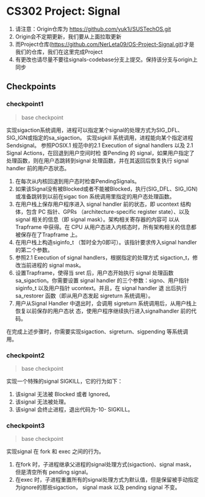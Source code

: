 # CS302 Project: Signal

1. 请注意：Origin仓库为 https://github.com/yuk1i/SUSTechOS.git 
2. Origin会不定期更新，我们要从上面拉取更新
3. 而Project仓库(https://github.com/NerLeta09/OS-Project-Signal.git)才是我们的仓库，我们在这里完成Project
4. 有更改也请尽量不要往signals-codebase分支上提交。保持该分支与origin上同步

## Checkpoints 

### checkpoint1
> base checkpoint

实现sigaction系统调用，进程可以指定某个signal的处理方式为SIG_DFL、SIG_IGN或指定的sa_sigaction。
实现sigkill 系统调用，进程能向某个指定进程Sendsignal。
参照POSIX.1 规范中的2.1 Execution of signal handlers 以及 2.1 Signal Actions，在回退到用户空间时检
查Pending 的 signal，如果用户指定了处理函数，则在用户态跳转到signal 处理函数，并在其返回后恢复执行
signal handler 前的用户态状态。
1. 在每次从内核回退到用户态时检查PendingSignals。
2. 如果该Signal没有被Blocked或者不能被Blocked，执行(SIG_DFL、SIG_IGN) 或准备跳转到以前在sigac
tion 系统调用里指定的用户态处理函数。
3. 在用户栈上保存用户程序进入 signal handler 前的状态，即 ucontext 结构体，包含 PC 指针、GPRs
（architecture-specific register state）、以及 signal 相关的信息（即 signal mask）。架构相关寄存器的内容可
以从Trapframe 中获得。在 CPU 从用户态进入内核态时，所有架构相关的信息都被保存在了Trapframe
上。
4. 在用户栈上构造siginfo_t （暂时全为0即可）。该指针要求传入signal handler 的第二个参数。
5. 参照2.1 Execution of signal handlers，根据指定的处理方式 sigaction_t，修改当前进程的 signal mask。
6. 设置Trapframe，使得当 sret 后，用户态开始执行 signal 处理函数 sa_sigaction。你需要设置 signal
 handler 的三个参数：signo、用户指针 siginfo_t 以及用户指针 ucontext。并且，在 signal handler 退
出后执行sa_restorer 函数（即从用户态发起 sigreturn 系统调用）。
7. 用户从Signal Handler 中退出时，会调用 sigreturn 系统调用后，从用户栈上恢复以前保存的用户态状
态，使用户程序继续执行进入signalhandler 前的代码。

在完成上述步骤时，你需要实现sigaction、sigreturn、sigpending 等系统调用。
### checkpoint2
> base checkpoint

实现一个特殊的signal SIGKILL，它的行为如下：
1. 该signal 无法被 Blocked 或者 Ignored。
2. 该signal 无法被处理。
3. 该signal 会终止进程，退出代码为-10- SIGKILL。
### checkpoint3
> base checkpoint

实现signal 在 fork 和 exec 之间的行为。
1. 在fork 时，子进程继承父进程的signal处理方式(sigaction)、signal mask，但是清空所有 pending signal。
2. 在exec 时，子进程重置所有的signal处理方式为默认值，但是保留被手动指定为ignore的那些sigaction，
signal mask 以及 pending signal 不变。



